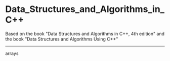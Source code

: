 # Data_Structures_and_Algorithms_in_C++
Based on the book "Data Structures and Algorithms in C++, 4th edition" and the book "Data Structures and Algorithms Using C++"

---

arrays